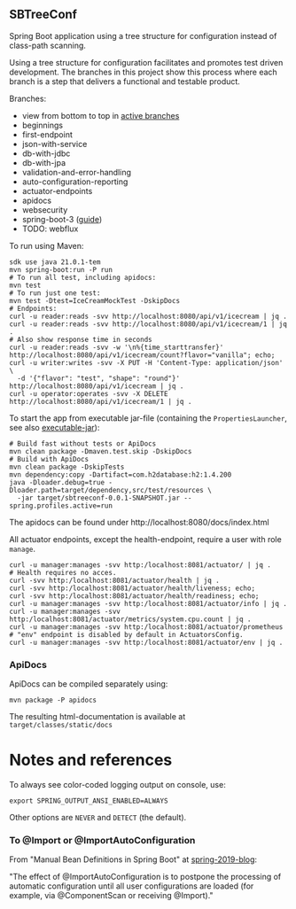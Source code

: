 SBTreeConf
----------

Spring Boot application using a tree structure for configuration instead of class-path scanning.

Using a tree structure for configuration facilitates and promotes test driven development.
The branches in this project show this process where each branch is a step that delivers a functional and testable product.

Branches:

  - view from bottom to top in [active branches](https://github.com/fwi/sbtreeconf/branches/active)
  - beginnings
  - first-endpoint
  - json-with-service
  - db-with-jdbc
  - db-with-jpa
  - validation-and-error-handling
  - auto-configuration-reporting
  - actuator-endpoints
  - apidocs
  - websecurity
  - spring-boot-3 ([guide](https://github.com/spring-projects/spring-boot/wiki/Spring-Boot-3.0-Migration-Guide/))
  - TODO: webflux

To run using Maven:

```
sdk use java 21.0.1-tem
mvn spring-boot:run -P run
# To run all test, including apidocs:
mvn test
# To run just one test:
mvn test -Dtest=IceCreamMockTest -DskipDocs
# Endpoints:
curl -u reader:reads -svv http://localhost:8080/api/v1/icecream | jq .
curl -u reader:reads -svv http://localhost:8080/api/v1/icecream/1 | jq .
# Also show response time in seconds
curl -u reader:reads -svv -w '\n%{time_starttransfer}' http://localhost:8080/api/v1/icecream/count?flavor="vanilla"; echo;
curl -u writer:writes -svv -X PUT -H 'Content-Type: application/json' \
  -d '{"flavor": "test", "shape": "round"}' http://localhost:8080/api/v1/icecream | jq .
curl -u operator:operates -svv -X DELETE http://localhost:8080/api/v1/icecream/1 | jq .
```

To start the app from executable jar-file (containing the `PropertiesLauncher`,
see also [executable-jar](https://docs.spring.io/spring-boot/docs/current/reference/html/executable-jar.html)):

```
# Build fast without tests or ApiDocs
mvn clean package -Dmaven.test.skip -DskipDocs
# Build with ApiDocs
mvn clean package -DskipTests
mvn dependency:copy -Dartifact=com.h2database:h2:1.4.200
java -Dloader.debug=true -Dloader.path=target/dependency,src/test/resources \
  -jar target/sbtreeconf-0.0.1-SNAPSHOT.jar --spring.profiles.active=run
```

The apidocs can be found under http://localhost:8080/docs/index.html

All actuator endpoints, except the health-endpoint, require a user with role `manage`.

```
curl -u manager:manages -svv http:/localhost:8081/actuator/ | jq .
# Health requires no acces.
curl -svv http:/localhost:8081/actuator/health | jq .
curl -svv http:/localhost:8081/actuator/health/liveness; echo;
curl -svv http:/localhost:8081/actuator/health/readiness; echo;
curl -u manager:manages -svv http:/localhost:8081/actuator/info | jq .
curl -u manager:manages -svv http:/localhost:8081/actuator/metrics/system.cpu.count | jq .
curl -u manager:manages -svv http:/localhost:8081/actuator/prometheus
# "env" endpoint is disabled by default in ActuatorsConfig.
curl -u manager:manages -svv http:/localhost:8081/actuator/env | jq .
```

### ApiDocs

ApiDocs can be compiled separately using:

```
mvn package -P apidocs
```

The resulting html-documentation is available at `target/classes/static/docs`

# Notes and references

To always see color-coded logging output on console, use:
```
export SPRING_OUTPUT_ANSI_ENABLED=ALWAYS
```
Other options are `NEVER` and `DETECT` (the default).

### To @Import or @ImportAutoConfiguration

From "Manual Bean Definitions in Spring Boot" 
at [spring-2019-blog](https://spring.io/blog/2019/01/21/manual-bean-definitions-in-spring-boot):

"The effect of @ImportAutoConfiguration is to postpone the processing of automatic configuration until all user configurations are loaded (for example, via @ComponentScan or receiving @Import)."
